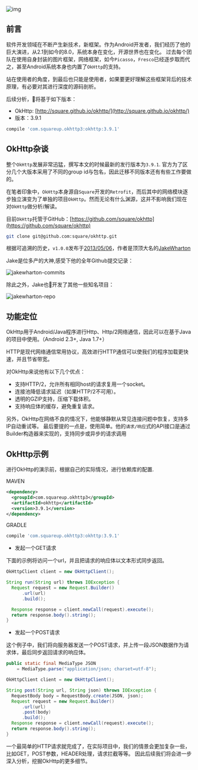 ![img](http://7u2jir.com1.z0.glb.clouddn.com/img/2017-12-20-02.jpg)

## 前言

软件开发领域在不断产生新技术，新框架。作为Android开发者，我们经历了他的巨大演进，从2.1到如今的8.0，系统本身在变化，开源世界也在变化。
过去每个团队在使用自身封装的图片框架，网络框架，如今`Picasso`，`Fresco`已经逐步取而代之，甚至Android系统本身也内置了`OkHttp`的支持。

站在使用者的角度，到最后也只能是使用者，如果要更好理解这些框架背后的技术原理，有必要对其进行深度的源码剖析。

后续分析，将基于如下版本：

* OkHttp: [http://square.github.io/okhttp/](http://square.github.io/okhttp/)
* 版本：3.9.1

```groovy
compile 'com.squareup.okhttp3:okhttp:3.9.1'
```

## OkHttp杂谈

整个`OkHttp`发展非常迅猛，撰写本文的时候最新的发行版本为`3.9.1`. 官方为了区分几个大版本采用了不同的group id与包名，因此迁移不同版本还有有些工作要做的。

在笔者印象中，`OkHttp`本身源自`Square`开发的`Retrofit`，而后其中的网络模块逐步独立演变为了单独的项目`OkHttp`。然而无论有什么渊源，这并不影响我们现在对`OkHttp`做分析/解读。

目前`OkHttp`托管于GitHub：[https://github.com/square/okhttp](https://github.com/square/okhttp)

```bash
git clone git@github.com:square/okhttp.git
```

根据可追溯的历史，`v1.0.0`发布于[2013/05/06](https://github.com/square/okhttp/commit/d95ecff5423f19e019e178baddfe4211f2fe57aa)，作者是顶顶大名的[JakeWharton](https://github.com/JakeWharton)

Jake是位多产的大神,感受下他的全年Github提交记录：

![jakewharton-commits](http://7u2jir.com1.z0.glb.clouddn.com/img//jakewharton-commits.png)

除此之外，Jake也开发了其他一些知名项目：

![jakewharton-repo](http://7u2jir.com1.z0.glb.clouddn.com/img//jakewharton-repo.png)

## 功能定位

OkHttp用于Android/Java程序进行Http、Http/2网络通信，因此可以在基于Java的项目中使用。（Android 2.3+, Java 1.7+）

HTTP是现代网络通信常用协议，高效进行HTTP通信可以使我们的程序加载更快速，并且节省带宽。

对OkHttp来说他有以下几个优点：

* 支持HTTP/2，允许所有相同host的请求复用一个socket。
* 连接池降低请求延迟（如果HTTP/2不可用）。
* 透明的GZIP支持，压缩下载体积。
* 支持响应体的缓存，避免重复请求。

另外，OkHttp在网络不良的情况下，他能够静默从常见连接问题中恢复，支持多IP自动重试等。
最后要提的一点是，使用简单。他的`请求/响应`式的API接口是通过Builder构造器来实现的，支持同步或异步的请求调用

## OkHttp示例

进行OkHttp的演示前，根据自己的实际情况，进行依赖库的配置.

MAVEN

```xml
<dependency>
  <groupId>com.squareup.okhttp3</groupId>
  <artifactId>okhttp</artifactId>
  <version>3.9.1</version>
</dependency>
```

GRADLE

```groovy
compile 'com.squareup.okhttp3:okhttp:3.9.1'
```

* 发起一个GET请求

下面的示例将访问一个url，并且把请求的响应体以文本形式同步返回。

```java
OkHttpClient client = new OkHttpClient();

String run(String url) throws IOException {
  Request request = new Request.Builder()
      .url(url)
      .build();

  Response response = client.newCall(request).execute();
  return response.body().string();
}
```

* 发起一个POST请求

这个例子中，我们将向服务器发送一个POST请求，并上传一段JSON数据作为请求体，最后同步返回请求的响应体。

```java
public static final MediaType JSON
    = MediaType.parse("application/json; charset=utf-8");

OkHttpClient client = new OkHttpClient();

String post(String url, String json) throws IOException {
  RequestBody body = RequestBody.create(JSON, json);
  Request request = new Request.Builder()
      .url(url)
      .post(body)
      .build();
  Response response = client.newCall(request).execute();
  return response.body().string();
}
```

一个最简单的HTTP请求就完成了，在实际项目中，我们的情景会更加复杂一些，比如GET，POST参数，HEADER处理，请求拦截等等。
因此后续我们将会进一步深入分析，挖掘OkHttp的更多细节。


